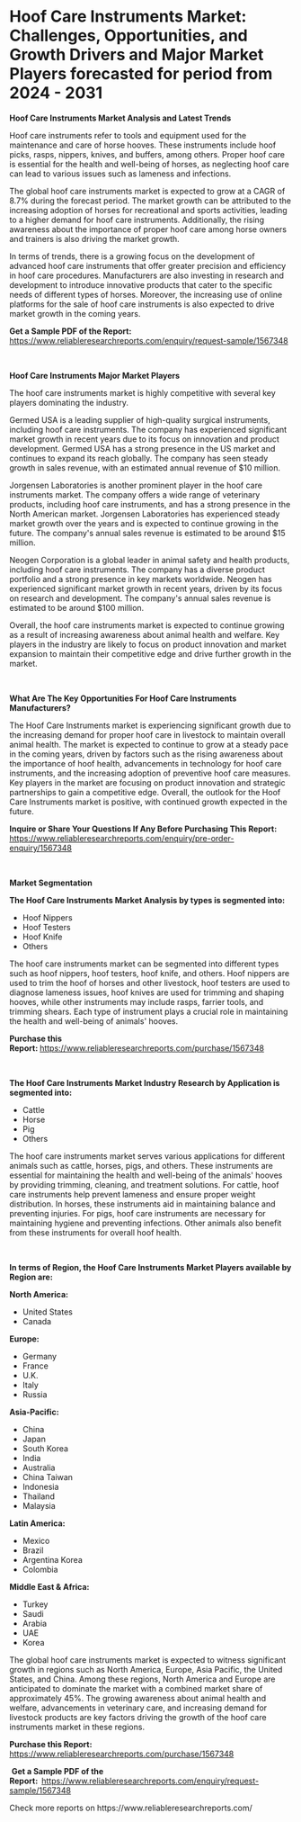 <p><h1>Hoof Care Instruments Market: Challenges, Opportunities, and Growth Drivers and Major Market Players forecasted for period from 2024 - 2031</h1></p><p><strong>Hoof Care Instruments Market Analysis and Latest Trends</strong></p>
<p><p>Hoof care instruments refer to tools and equipment used for the maintenance and care of horse hooves. These instruments include hoof picks, rasps, nippers, knives, and buffers, among others. Proper hoof care is essential for the health and well-being of horses, as neglecting hoof care can lead to various issues such as lameness and infections.</p><p>The global hoof care instruments market is expected to grow at a CAGR of 8.7% during the forecast period. The market growth can be attributed to the increasing adoption of horses for recreational and sports activities, leading to a higher demand for hoof care instruments. Additionally, the rising awareness about the importance of proper hoof care among horse owners and trainers is also driving the market growth.</p><p>In terms of trends, there is a growing focus on the development of advanced hoof care instruments that offer greater precision and efficiency in hoof care procedures. Manufacturers are also investing in research and development to introduce innovative products that cater to the specific needs of different types of horses. Moreover, the increasing use of online platforms for the sale of hoof care instruments is also expected to drive market growth in the coming years.</p></p>
<p><strong>Get a Sample PDF of the Report:&nbsp;</strong> <a href="https://www.reliableresearchreports.com/enquiry/request-sample/1567348">https://www.reliableresearchreports.com/enquiry/request-sample/1567348</a></p>
<p>&nbsp;</p>
<p><strong>Hoof Care Instruments Major Market Players</strong></p>
<p><p>The hoof care instruments market is highly competitive with several key players dominating the industry. </p><p>Germed USA is a leading supplier of high-quality surgical instruments, including hoof care instruments. The company has experienced significant market growth in recent years due to its focus on innovation and product development. Germed USA has a strong presence in the US market and continues to expand its reach globally. The company has seen steady growth in sales revenue, with an estimated annual revenue of $10 million.</p><p>Jorgensen Laboratories is another prominent player in the hoof care instruments market. The company offers a wide range of veterinary products, including hoof care instruments, and has a strong presence in the North American market. Jorgensen Laboratories has experienced steady market growth over the years and is expected to continue growing in the future. The company's annual sales revenue is estimated to be around $15 million.</p><p>Neogen Corporation is a global leader in animal safety and health products, including hoof care instruments. The company has a diverse product portfolio and a strong presence in key markets worldwide. Neogen has experienced significant market growth in recent years, driven by its focus on research and development. The company's annual sales revenue is estimated to be around $100 million.</p><p>Overall, the hoof care instruments market is expected to continue growing as a result of increasing awareness about animal health and welfare. Key players in the industry are likely to focus on product innovation and market expansion to maintain their competitive edge and drive further growth in the market.</p></p>
<p>&nbsp;</p>
<p><strong>What Are The Key Opportunities For Hoof Care Instruments Manufacturers?</strong></p>
<p><p>The Hoof Care Instruments market is experiencing significant growth due to the increasing demand for proper hoof care in livestock to maintain overall animal health. The market is expected to continue to grow at a steady pace in the coming years, driven by factors such as the rising awareness about the importance of hoof health, advancements in technology for hoof care instruments, and the increasing adoption of preventive hoof care measures. Key players in the market are focusing on product innovation and strategic partnerships to gain a competitive edge. Overall, the outlook for the Hoof Care Instruments market is positive, with continued growth expected in the future.</p></p>
<p><strong>Inquire or Share Your Questions If Any Before Purchasing This Report:</strong> <a href="https://www.reliableresearchreports.com/enquiry/pre-order-enquiry/1567348">https://www.reliableresearchreports.com/enquiry/pre-order-enquiry/1567348</a></p>
<p>&nbsp;</p>
<p><strong>Market Segmentation</strong></p>
<p><strong>The Hoof Care Instruments Market Analysis by types is segmented into:</strong></p>
<p><ul><li>Hoof Nippers</li><li>Hoof Testers</li><li>Hoof Knife</li><li>Others</li></ul></p>
<p><p>The hoof care instruments market can be segmented into different types such as hoof nippers, hoof testers, hoof knife, and others. Hoof nippers are used to trim the hoof of horses and other livestock, hoof testers are used to diagnose lameness issues, hoof knives are used for trimming and shaping hooves, while other instruments may include rasps, farrier tools, and trimming shears. Each type of instrument plays a crucial role in maintaining the health and well-being of animals' hooves.</p></p>
<p><strong>Purchase this Report:&nbsp;</strong><a href="https://www.reliableresearchreports.com/purchase/1567348">https://www.reliableresearchreports.com/purchase/1567348</a></p>
<p>&nbsp;</p>
<p><strong>The Hoof Care Instruments Market Industry Research by Application is segmented into:</strong></p>
<p><ul><li>Cattle</li><li>Horse</li><li>Pig</li><li>Others</li></ul></p>
<p><p>The hoof care instruments market serves various applications for different animals such as cattle, horses, pigs, and others. These instruments are essential for maintaining the health and well-being of the animals' hooves by providing trimming, cleaning, and treatment solutions. For cattle, hoof care instruments help prevent lameness and ensure proper weight distribution. In horses, these instruments aid in maintaining balance and preventing injuries. For pigs, hoof care instruments are necessary for maintaining hygiene and preventing infections. Other animals also benefit from these instruments for overall hoof health.</p></p>
<p>&nbsp;</p>
<p><strong>In terms of Region, the Hoof Care Instruments Market Players available by Region are:</strong></p>
<p>
    <p> <strong> North America: </strong>
        <ul>
            <li>United States</li>
            <li>Canada</li>
        </ul>
        </p> 
    <p> <strong> Europe: </strong>
        <ul>
            <li>Germany</li>
            <li>France</li>
            <li>U.K.</li>
            <li>Italy</li>
            <li>Russia</li>
        </ul>
        </p> 
    <p> <strong> Asia-Pacific: </strong>
        <ul>
            <li>China</li>
            <li>Japan</li>
            <li>South Korea</li>
            <li>India</li>
            <li>Australia</li>
            <li>China Taiwan</li>
            <li>Indonesia</li>
            <li>Thailand</li>
            <li>Malaysia</li>
        </ul>
        </p> 
    <p> <strong> Latin America: </strong>
        <ul>
            <li>Mexico</li>
            <li>Brazil</li>
            <li>Argentina Korea</li>
            <li>Colombia</li>
        </ul>
        </p> 
    <p> <strong> Middle East & Africa: </strong>
        <ul>
            <li>Turkey</li>
            <li>Saudi</li>
            <li>Arabia</li>
            <li>UAE</li>
            <li>Korea</li>
        </ul>
    </p>
    </p>
<p><p>The global hoof care instruments market is expected to witness significant growth in regions such as North America, Europe, Asia Pacific, the United States, and China. Among these regions, North America and Europe are anticipated to dominate the market with a combined market share of approximately 45%. The growing awareness about animal health and welfare, advancements in veterinary care, and increasing demand for livestock products are key factors driving the growth of the hoof care instruments market in these regions.</p></p>
<p><strong>Purchase this Report: </strong><a href="https://www.reliableresearchreports.com/purchase/1567348">https://www.reliableresearchreports.com/purchase/1567348</a></p>
<p>&nbsp;<strong>Get a Sample PDF of the Report:&nbsp;&nbsp;</strong><a href="https://www.reliableresearchreports.com/enquiry/request-sample/1567348">https://www.reliableresearchreports.com/enquiry/request-sample/1567348</a></p>
<p><strong></strong></p>
<p>Check more reports on https://www.reliableresearchreports.com/</p>